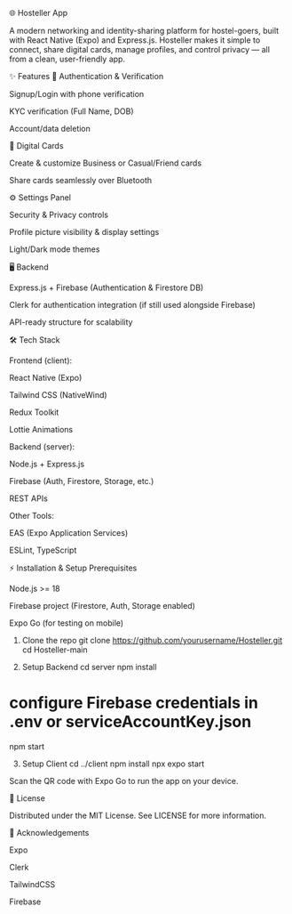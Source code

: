 🌐 Hosteller App

A modern networking and identity-sharing platform for hostel-goers, built with React Native (Expo) and Express.js.
Hosteller makes it simple to connect, share digital cards, manage profiles, and control privacy — all from a clean, user-friendly app.

✨ Features
🔐 Authentication & Verification

Signup/Login with phone verification

KYC verification (Full Name, DOB)

Account/data deletion

🎴 Digital Cards

Create & customize Business or Casual/Friend cards

Share cards seamlessly over Bluetooth

⚙️ Settings Panel

Security & Privacy controls

Profile picture visibility & display settings

Light/Dark mode themes

🖥️ Backend

Express.js + Firebase (Authentication & Firestore DB)

Clerk for authentication integration (if still used alongside Firebase)

API-ready structure for scalability

🛠️ Tech Stack

Frontend (client):

React Native (Expo)

Tailwind CSS (NativeWind)

Redux Toolkit

Lottie Animations

Backend (server):

Node.js + Express.js

Firebase (Auth, Firestore, Storage, etc.)

REST APIs

Other Tools:

EAS (Expo Application Services)

ESLint, TypeScript

⚡ Installation & Setup
Prerequisites

Node.js >= 18

Firebase project (Firestore, Auth, Storage enabled)

Expo Go (for testing on mobile)

1. Clone the repo
git clone https://github.com/yourusername/Hosteller.git
cd Hosteller-main

2. Setup Backend
cd server
npm install
# configure Firebase credentials in .env or serviceAccountKey.json
npm start

3. Setup Client
cd ../client
npm install
npx expo start


Scan the QR code with Expo Go to run the app on your device.


📜 License

Distributed under the MIT License. See LICENSE for more information.

🌟 Acknowledgements

Expo

Clerk

TailwindCSS

Firebase
